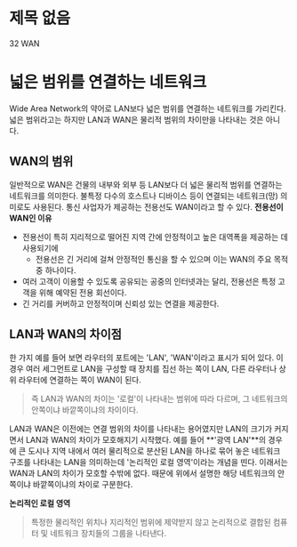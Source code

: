 # 제목 없음

32 WAN

# 넓은 범위를 연결하는 네트워크

Wide Area Network의 약어로 LAN보다 넓은 범위를 연결하는 네트워크를 가리킨다.
넓은 범위라고는 하지만 LAN과 WAN은 물리적 범위의 차이만을 나타내는 것은 아니다.

## WAN의 범위

일반적으로 WAN은 건물의 내부와 외부 등 LAN보다 더 넓은 물리적 범위를 연결하는 네트워크를 의미한다.
불특정 다수의 호스트나 디바이스 등이 연결되는 네트워크(망) 의미로도 사용된다. 통신 사업자가 제공하는 전용선도 WAN이라고 할 수 있다.
**전용선이 WAN인 이유**

- 전용선이 특히 지리적으로 떨어진 지역 간에 안정적이고 높은 대역폭을 제공하는 데 사용되기에
    - 전용선은 긴 거리에 걸쳐 안정적인 통신을 할 수 있으며 이는 WAN의 주요 목적 중 하나이다.
- 여러 고객이 이용할 수 있도록 공유되는 공중의 인터넷과는 달리, 전용선은 특정 고객을 위해 예약된 전용 회선이다.
- 긴 거리를 커버하고 안정적이며 신뢰성 있는 연결을 제공한다.

## LAN과 WAN의 차이점

한 가지 예를 들어 보면 라우터의 포트에는 'LAN', 'WAN'이라고 표시가 되어 있다. 이 경우 여러 세그먼트로 LAN을 구성할 때 장치를 집선 하는 쪽이 LAN, 다른 라우터나 상위 라우터에 연결하는 쪽이 WAN이 된다.

> 즉 LAN과 WAN의 차이는 '로컬'이 나타내는 범위에 따라 다르며, 그 네트워크의 안쪽이냐 바깥쪽이냐의 차이이다.
> 

LAN과 WAN은 이전에는 연결 범위의 차이를 나타내는 용어였지만 LAN의 크기가 커지면서 LAN과 WAN의 차이가 모호해지기 시작했다. 예를 들어 **'광역 LAN'**의 경우에 큰 도시나 지역 내에서 여러 물리적으로 분산된 LAN을 하나로 묶어 놓은 네트워크 구조를 나타내는 LAN을 의미하는데 '논리적인 로컬 영역'이라는 개념을 띤다. 이래서는 WAN과 LAN의 차이가 모호할 수밖에 없다. 때문에 위에서 설명한 해당 네트워크의 안쪽이냐 바깥쪽이냐의 차이로 구분한다.

**논리적인 로컬 영역**

> 특정한 물리적인 위치나 지리적인 범위에 제약받지 않고 논리적으로 결합된 컴퓨터 및 네트워크 장치들의 그룹을 나타낸다.
>